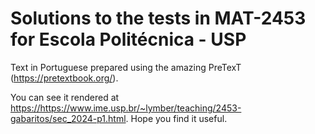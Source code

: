 # Solutions to the tests in MAT-2453 for Escola Politécnica - USP

Text in Portuguese prepared using the amazing PreTexT (<https://pretextbook.org/>).

You can see it rendered at <https://https://www.ime.usp.br/~lymber/teaching/2453-gabaritos/sec_2024-p1.html>. Hope you find it useful.
